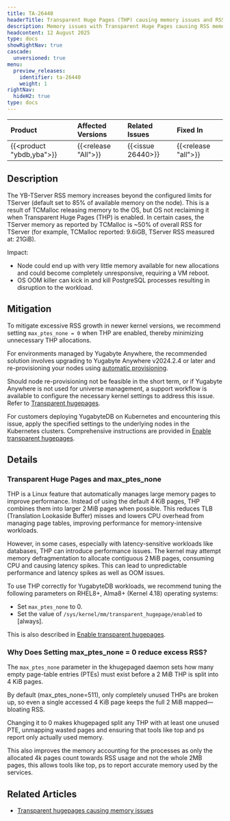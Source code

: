 ```yaml
---
title: TA-26440
headerTitle: Transparent Huge Pages (THP) causing memory issues and RSS increase
description: Memory issues with Transparent Huge Pages causing RSS memory increase.
headcontent: 12 August 2025
type: docs
showRightNav: true
cascade:
  unversioned: true
menu:
  preview_releases:
    identifier: ta-26440
    weight: 1
rightNav:
  hideH2: true
type: docs
---
```


| Product | Affected Versions | Related Issues | Fixed In |
| :------------------------- | :------------------ | :---------------- | :------- |
| {{<product "ybdb,yba">}} | {{<release "All">}} | {{<issue 26440>}} | {{<release "all">}} |

## Description

The YB-TServer RSS memory increases beyond the configured limits for TServer (default set to 85% of available memory on the node). This is a result of TCMalloc releasing memory to the OS, but OS not reclaiming it when Transparent Huge Pages (THP) is enabled. In certain cases, the TServer memory as reported by TCMalloc is ~50% of overall RSS for TServer (for example, TCMalloc reported: 9.6iGB, TServer RSS measured at: 21GiB).

Impact:

- Node could end up with very little memory available for new allocations and could become completely unresponsive, requiring a VM reboot.
- OS OOM killer can kick in and kill PostgreSQL processes resulting in disruption to the workload.

## Mitigation

To mitigate excessive RSS growth in newer kernel versions, we recommend setting `max_ptes_none = 0` when THP are enabled, thereby minimizing unnecessary THP allocations.

For environments managed by Yugabyte Anywhere, the recommended solution involves upgrading to Yugabyte Anywhere v2024.2.4 or later and re-provisioning your nodes using [automatic provisioning](../../../yugabyte-platform/prepare/server-nodes-software/software-on-prem/).

Should node re-provisioning not be feasible in the short term, or if Yugabyte Anywhere is not used for universe management, a support workflow is available to configure the necessary kernel settings to address this issue. Refer to [Transparent hugepages](../../../yugabyte-platform/prepare/server-nodes-software/#transparent-hugepages).

For customers deploying YugabyteDB on Kubernetes and encountering this issue, apply the specified settings to the underlying nodes in the Kubernetes clusters. Comprehensive instructions are provided in [Enable transparent hugepages](../../../deploy/manual-deployment/system-config/#enable-transparent-hugepages).

## Details

### Transparent Huge Pages and max_ptes_none

THP is a Linux feature that automatically manages large memory pages to improve performance. Instead of using the default 4 KiB pages, THP combines them into larger 2 MiB pages when possible. This reduces TLB (Translation Lookaside Buffer) misses and lowers CPU overhead from managing page tables, improving performance for memory-intensive workloads.

However, in some cases, especially with latency-sensitive workloads like databases, THP can introduce performance issues. The kernel may attempt memory defragmentation to allocate contiguous 2 MiB pages, consuming CPU and causing latency spikes. This can lead to unpredictable performance and latency spikes as well as OOM issues.

To use THP correctly for YugabyteDB workloads, we recommend tuning the following parameters on RHEL8+, Alma8+ (Kernel 4.18) operating systems:

- Set `max_ptes_none` to 0.
- Set the value of `/sys/kernel/mm/transparent_hugepage/enabled` to [always].

This is also described in [Enable transparent hugepages](../../../deploy/manual-deployment/system-config/#enable-transparent-hugepages).

### Why Does Setting max_ptes_none = 0 reduce excess RSS?

The `max_ptes_none` parameter in the khugepaged daemon sets how many empty page-table entries (PTEs) must exist before a 2 MiB THP is split into 4 KiB pages.

By default (max_ptes_none=511), only completely unused THPs are broken up, so even a single accessed 4 KiB page keeps the full 2 MiB mapped—bloating RSS.

Changing it to 0 makes khugepaged split any THP with at least one unused PTE, unmapping wasted pages and ensuring that tools like top and ps report only actually used memory.

This also improves the memory accounting for the processes as only the allocated 4k pages count towards RSS usage and not the whole 2MB pages, this allows tools like top, ps to report accurate memory used by the services.

## Related Articles

- [Transparent hugepages causing memory issues](https://support.yugabyte.com/hc/en-us/articles/35080289380493-Transparent-Huge-Pages-causing-Memory-Issues)
